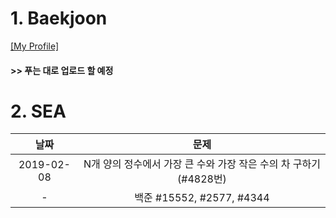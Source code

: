 # 1. Baekjoon 

[[My Profile]](https://www.acmicpc.net/user/riim715)

#### >> 푸는 대로 업로드 할 예정


# 2. SEA 



날짜 | 문제
:---:|:---:
2019-02-08 | N개 양의 정수에서 가장 큰 수와 가장 작은 수의 차 구하기 (#4828번)
      -     | 백준 #15552, #2577, #4344
